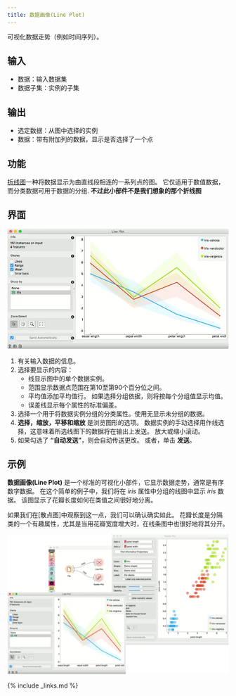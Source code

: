 ```yaml
---
title: 数据画像(Line Plot)
---
```


可视化数据走势（例如时间序列）。




## 输入

- 数据：输入数据集
- 数据子集：实例的子集

## 输出

- 选定数据：从图中选择的实例
- 数据：带有附加列的数据，显示是否选择了一个点

## 功能
[折线图](https://en.wikipedia.org/wiki/Line_chart)一种将数据显示为由直线段相连的一系列点的图。 它仅适用于数值数据，而分类数据可用于数据的分组. **不过此小部件不是我们想象的那个折线图**


## 界面
![](/assets/images/visualize/LinePlot-stamped.png.webp)

1. 有关输入数据的信息。
2. 选择要显示的内容：
    - 线显示图中的单个数据实例。
    - 范围显示数据点范围在第10至第90个百分位之间。
    - 平均值添加平均值行。 如果选择分组依据，则将按每个分组值显示均值。
    - 误差线显示每个属性的标准偏差。
3. 选择一个用于将数据实例分组的分类属性。使用无显示未分组的数据。
4. **选择，缩放，平移和缩放** 是浏览图形的选项。 数据实例的手动选择用作线选择，这意味着所选线图下的数据将在输出上发送。 放大或缩小滚动。
5. 如果勾选了 **“自动发送”**，则会自动传送更改。 或者，单击 **发送**。


## 示例
**数据画像(Line Plot)** 是一个标准的可视化小部件，它显示数据走势，通常是有序数字数据。 在这个简单的例子中，我们将在 *iris* 属性中分组的线图中显示 *iris* 数据。 该图显示了花瓣长度如何在类值之间很好地分离。

如果我们在[散点图]中观察到这一点，我们可以确认确实如此。 花瓣长度是分隔类的一个有趣属性，尤其是当用花瓣宽度增大时，在线条图中也很好地将其分开。


![](/assets/images/visualize/LinePlot-Example.png.webp)

{% include _links.md %}